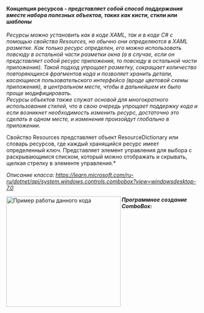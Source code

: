 #### Концепция ресурсов - *представляет собой способ поддержания вместе набора полезных объектов, таких как кисти, стили или шаблоны*

*Ресурсы можно установить как в коде XAML, так и в коде C# с помощью свойства Resources, но обычно они определяются в XAML разметке. Как только ресурс определен, его можно использовать повсюду в остальной части разметки окна (а в случае, если он представляет собой ресурс приложения, то повсюду в остальной части приложения). Такой подход упрощает разметку, сокращает количество повторяющихся фрагментов кода и позволяет хранить детали, касающиеся пользовательского интерфейса (вроде цветовой схемы приложения), в центральном месте, чтобы в дальнейшем их было проще модифицировать. <br>
Ресурсы объектов также служат основой для многократного использования стилей, что в свою очередь упрощает поддержку кода и если возникнет необходимость изменить ресурс, достаточно это сделать в одном месте, и изменения произойдут глобально в приложении.*


Свойство Resources представляет объект ResourceDictionary или словарь ресурсов, где каждый хранящийся ресурс имеет определенный ключ.
Представляет элемент управления для выбора с раскрывающимся списком, который можно отображать и скрывать, щелкая стрелку в элементе управления.*

*Описание класса: https://learn.microsoft.com/ru-ru/dotnet/api/system.windows.controls.combobox?view=windowsdesktop-7.0*


<img align="left" width="300" height="290" src="img/Combo.png" alt="Пример работы данного кода"/>


___Программное создание ComboBox:___
~~~C#

~~~
